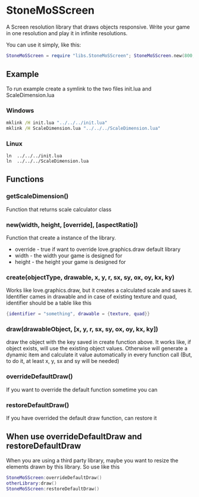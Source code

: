 # StoneMoSScreen

A Screen resolution library that draws objects responsive. Write your game in one resolution and play it in infinite resolutions.

You can use it simply, like this:

```lua
StoneMoSScreen = require "libs.StoneMoSScreen"; StoneMoSScreen.new(800, 600, true)
```

## Example

To run example create a symlink to the two files init.lua and ScaleDimension.lua

### Windows

```cmd
mklink /H init.lua "../../../init.lua"
mklink /H ScaleDimension.lua "../../../ScaleDimension.lua"
```

### Linux

```shell
ln  ../../../init.lua
ln  ../../../ScaleDimension.lua
```

## Functions

### getScaleDimension()

Function that returns scale calculator class

### new(width, height, [override], [aspectRatio])

Function that create a instance of the library.
* override - true if want to override love.graphics.draw default library
* width - the width your game is designed for
* height - the height your game is designed for

### create(objectType, drawable, x, y, r, sx, sy, ox, oy, kx, ky)

Works like love.graphics.draw, but it creates a calculated scale and saves it.
Identifier cames in drawable and in case of existing texture and quad, identifier should be a table like this
```lua
{identifier = "something", drawable = {texture, quad}}
```

### draw(drawableObject, [x, y, r, sx, sy, ox, oy, kx, ky])

draw the object with the key saved in create function above.
It works like, if object exists, will use the existing object values. Otherwise will generate a dynamic item and calculate it value automatically in every function call (But, to do it, at least x, y, sx and sy will be needed)

### overrideDefaultDraw()

If you want to override the default function sometime you can

### restoreDefaultDraw()

If you have overrided the default draw function, can restore it

## When use overrideDefaultDraw and restoreDefaultDraw

When you are using a third party library, maybe you want to resize the elements drawn by this library. So use like this
```lua
StoneMoSScreen:overrideDefaultDraw()
otherLibrary:draw()
StoneMoSScreen:restoreDefaultDraw()
```
